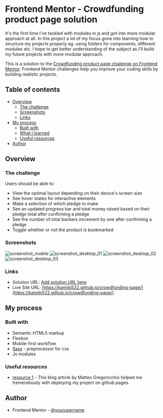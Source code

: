 # Frontend Mentor - Crowdfunding product page solution

It's the first time I've tackled with modules in js and got into more modular approach at all. In this project a lot of my
focus gone into learning how to structure my projects properly eg. using folders for components, different modules etc.
I hope to get better understanding of the subject as I'll build my future projects with more modular approach.

This is a solution to the [Crowdfunding product page challenge on Frontend Mentor](https://www.frontendmentor.io/challenges/crowdfunding-product-page-7uvcZe7ZR). Frontend Mentor challenges help you improve your coding skills by building realistic projects.

## Table of contents

- [Overview](#overview)
  - [The challenge](#the-challenge)
  - [Screenshots](#screenshot)
  - [Links](#links)
- [My process](#my-process)
  - [Built with](#built-with)
  - [What I learned](#what-i-learned)
  - [Useful resources](#useful-resources)
- [Author](#author)

## Overview

### The challenge

Users should be able to:

- View the optimal layout depending on their device's screen size
- See hover states for interactive elements
- Make a selection of which pledge to make
- See an updated progress bar and total money raised based on their pledge total after confirming a pledge
- See the number of total backers increment by one after confirming a pledge
- Toggle whether or not the product is bookmarked

### Screenshots

![screenshot_mobile](./screenshots/screenshot_01.png)
![screenshot_desktop_01](./screenshots/screenshot_02.png)
![screenshot_desktop_02](./screenshots/screenshot_03.png)
![screenshot_desktop_03](./screenshots/screenshot_04.png)

### Links

- Solution URL: [Add solution URL here](https://www.frontendmentor.io/solutions/crowdfunding-page-made-with-vanilla-js-sass-modular-approach-ZAa4BXXAUj)
- Live Site URL: [https://kamilp522.github.io/crowdfunding-page/](https://kamilp522.github.io/crowdfunding-page/)

## My process

### Built with

- Semantic HTML5 markup
- Flexbox
- Mobile-first workflow
- [Sass](https://sass-lang.com/) - preprocessor for css
- Js modules

### Useful resources

- [resource 1](https://www.matteogregoricchio.com/articles/github-pages-hosting-with-parcel) - This blog article by Matteo Gregoricchio helped me tremendously with deploying my project on github pages.

## Author

- Frontend Mentor - [@yourusername](https://www.frontendmentor.io/profile/kamilp522)
